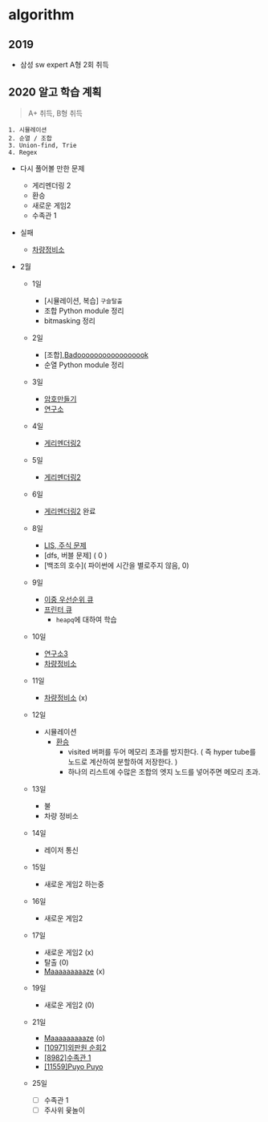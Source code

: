 # algorithm

## 2019
- 삼성 sw expert A형 2회 취득

## 2020 알고 학습 계획
> A+ 취득, B형 취득
```
1. 시뮬레이션
2. 순열 / 조합
3. Union-find, Trie
4. Regex
```
- 다시 풀어볼 만한 문제
    - 게리멘더링 2
    - 환승
    - 새로운 게임2
    - 수족관 1

- 실패
    - [차량정비소](https://swexpertacademy.com/main/code/problem/problemDetail.do?contestProbId=AV6c6bgaIuoDFAXy)
- 2월
    - 1일
        - [시뮬레이션, 복습] `구슬탈출`
        - 조합 Python module 정리
        - bitmasking 정리
    - 2일
        - [조합],[Badooooooooooooooook](https://www.acmicpc.net/problem/16988)
        - 순열 Python module 정리
    - 3일
        - [암호만들기](https://www.acmicpc.net/problem/1759)
        - [연구소](https://www.acmicpc.net/problem/14502)

    - 4일
        - [게리멘더링2](https://www.acmicpc.net/problem/17779)
    - 5일
        - [게리멘더링2](https://www.acmicpc.net/problem/17779)
    - 6일
        - [게리멘더링2](https://www.acmicpc.net/problem/17779) 완료
    - 8일
        - [LIS, 주식 문제]( 0 )
        - [dfs, 버블 문제] ( 0 )
        - [백조의 호수]( 파이썬에 시간을 별로주지 않음, 0)
    - 9일
        - [이중 우선순위 큐](https://www.acmicpc.net/problem/7662)
        - [프린터 큐](https://www.acmicpc.net/problem/1966)
            - `heapq`에 대하여 학습
    - 10일        
        - [연구소3](http://boj.kr/17142)
        - [차량정비소](https://swexpertacademy.com/main/code/problem/problemDetail.do?contestProbId=AV6c6bgaIuoDFAXy)
    
    - 11일
        - [차량정비소](https://swexpertacademy.com/main/code/problem/problemDetail.do?contestProbId=AV6c6bgaIuoDFAXy) (x)
    - 12일
        - 시뮬레이션
            - [환승](https://www.acmicpc.net/problem/5214)
                - visited 버퍼를 두어 메모리 초과를 방지한다. ( 즉 hyper tube를 노드로 계산하여 분할하여 저장한다. )
                - 하나의 리스트에 수많은 조합의 엣지 노드를 넣어주면 메모리 초과.
    - 13일
        - 불
        - 차량 정비소
    
    - 14일
        - 레이저 통신
    - 15일
        - 새로운 게임2 하는중 
    - 16일
        - 새로운 게임2
    - 17일
        - 새로운 게임2 (x)
        - 탈출 (0)
        - [Maaaaaaaaaze](https://www.acmicpc.net/problem/16985) (x)
    - 19일
        - 새로운 게임2 (0)
    - 21일
        - [Maaaaaaaaaze](https://www.acmicpc.net/problem/16985) (o)
        - [[10971]외판원 순회2](https://www.acmicpc.net/)
        - [[8982]수족관 1](https://www.acmicpc.net/problem/8982)
        - [[11559]Puyo Puyo](https://www.acmicpc.net/problem/11559)

    - 25일
        - [ ] 수족관 1
        - [ ] 주사위 윷놀이